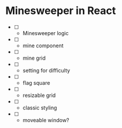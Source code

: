 # Minesweeper in React

- [ ] - Minesweeper logic
- [ ] - mine component
- [ ] - mine grid
- [ ] - setting for difficulty
- [ ] - flag square
- [ ] - resizable grid
- [ ] - classic styling
- [ ] - moveable window?
